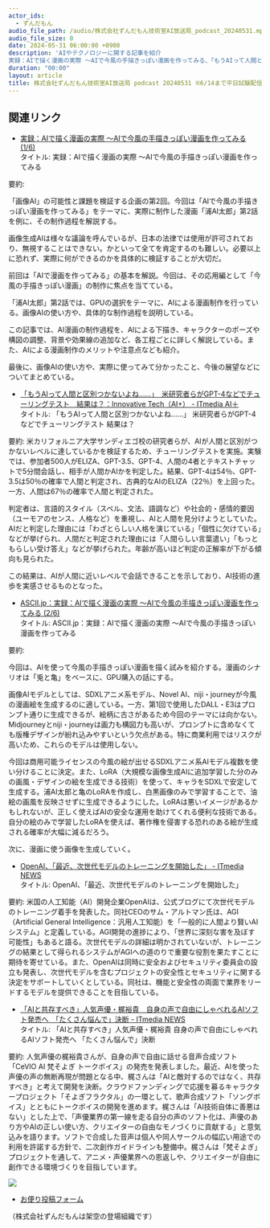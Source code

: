 ```yaml
---
actor_ids:
  - ずんだもん
audio_file_path: /audio/株式会社ずんだもん技術室AI放送局_podcast_20240531.mp3
audio_file_size: 0
date: 2024-05-31 06:00:00 +0900
description: 'AIやテクノロジーに関する記事を紹介  
実録：AIで描く漫画の実際 ～AIで今風の手描きっぽい漫画を作ってみる、「もうAIって人間と区別つかないよね……」　米研究者らがGPT-4などでチューリングテスト　結果は？、OpenAI、「最近、次世代モデルのトレーニングを開始した」、「AIと共存すべき」人気声優・梶裕貴　自身の声で自由にしゃべれるAIソフト発売へ　「たくさん悩んで」決断'
duration: "00:00"
layout: article
title: 株式会社ずんだもん技術室AI放送局 podcast 20240531 ※6/14まで平日試験配信中
---
```


## 関連リンク


- [実録：AIで描く漫画の実際 ～AIで今風の手描きっぽい漫画を作ってみる (1/6)](https://ascii.jp/elem/000/004/200/4200361/)  
タイトル: 実録：AIで描く漫画の実際 ～AIで今風の手描きっぽい漫画を作ってみる

要約: 

「画像AI」の可能性と課題を検証する企画の第2回。今回は「AIで今風の手描きっぽい漫画を作ってみる」をテーマに、実際に制作した漫画「浦AI太郎」第2話を例に、その制作過程を解説する。

画像生成AIは様々な議論を呼んでいるが、日本の法律では使用が許可されており、無視することはできない。かといって全てを肯定するのも難しい。必要以上に恐れず、実際に何ができるのかを具体的に検証することが大切だ。

前回は「AIで漫画を作ってみる」の基本を解説。今回は、その応用編として「今風の手描きっぽい漫画」の制作に焦点を当てている。

「浦AI太郎」第2話では、GPUの選択をテーマに、AIによる漫画制作を行っている。画像AIの使い方や、具体的な制作過程を説明している。

この記事では、AI漫画の制作過程を、AIによる下描き、キャラクターのポーズや構図の調整、背景や効果線の追加など、各工程ごとに詳しく解説している。また、AIによる漫画制作のメリットや注意点なども紹介。

最後に、画像AIの使い方や、実際に使ってみて分かったこと、今後の展望などについてまとめている。


- [「もうAIって人間と区別つかないよね……」　米研究者らがGPT-4などでチューリングテスト　結果は？：Innovative Tech（AI+） - ITmedia AI＋](https://www.itmedia.co.jp/aiplus/articles/2405/29/news052.html)  
タイトル: 「もうAIって人間と区別つかないよね……」 米研究者らがGPT-4などでチューリングテスト 結果は？

要約: 米カリフォルニア大学サンディエゴ校の研究者らが、AIが人間と区別がつかないレベルに達しているかを検証するため、チューリングテストを実施。実験では、参加者500人がELIZA、GPT-3.5、GPT-4、人間の4者とテキストチャットで5分間会話し、相手が人間かAIかを判定した。結果、GPT-4は54％、GPT-3.5は50％の確率で人間と判定され、古典的なAIのELIZA（22％）を上回った。一方、人間は67％の確率で人間と判定された。

判定者は、言語的スタイル（スペル、文法、語調など）や社会的・感情的要因（ユーモアのセンス、人格など）を重視し、AIと人間を見分けようとしていた。AIだと判定した理由には「わざとらしい人格を演じている」「個性に欠けている」などが挙げられ、人間だと判定された理由には「人間らしい言葉遣い」「もっともらしい受け答え」などが挙げられた。年齢が高いほど判定の正解率が下がる傾向も見られた。

この結果は、AIが人間に近いレベルで会話できることを示しており、AI技術の進歩を実感させるものとなった。


- [ASCII.jp：実録：AIで描く漫画の実際 ～AIで今風の手描きっぽい漫画を作ってみる (2/6)](https://ascii.jp/elem/000/004/200/4200361/2/)  
タイトル: ASCII.jp：実録：AIで描く漫画の実際 ～AIで今風の手描きっぽい漫画を作ってみる

要約: 

今回は、AIを使って今風の手描きっぽい漫画を描く試みを紹介する。漫画のシナリオは「兎と亀」をベースに、GPU購入の話にする。

画像AIモデルとしては、SDXLアニメ系モデル、Novel AI、niji・journeyが今風の漫画絵を生成するのに適している。一方、第1回で使用したDALL・E3はプロンプト通りに生成できるが、絵柄に古さがあるため今回のテーマには向かない。Midjourneyとniji・journeyは画力も構図力も高いが、プロンプトに含めなくても版権デザインが紛れ込みやすいという欠点がある。特に商業利用ではリスクが高いため、これらのモデルは使用しない。

今回は商用可能ライセンスの今風の絵が出せるSDXLアニメ系AIモデル複数を使い分けることに決定。また、LoRA（大規模な画像生成AIに追加学習した分のみの画風・デザインの絵を生成できる技術）を使って、キャラをSDXLで安定して生成する。浦AI太郎と亀のLoRAを作成し、白黒画像のみで学習することで、油絵の画風を反映させずに生成できるようにした。LoRAは悪いイメージがあるかもしれないが、正しく使えばAIの安全な運用を助けてくれる便利な技術である。自分の絵のみで学習したLoRAを使えば、著作権を侵害する恐れのある絵が生成される確率が大幅に減るだろう。

次に、漫画に使う画像を生成していく。


- [OpenAI、「最近、次世代モデルのトレーニングを開始した」 - ITmedia NEWS](https://www.itmedia.co.jp/news/articles/2405/29/news087.html)  
タイトル: OpenAI、「最近、次世代モデルのトレーニングを開始した」

要約:
米国の人工知能（AI）開発企業OpenAIは、公式ブログにて次世代モデルのトレーニング着手を発表した。同社CEOのサム・アルトマン氏は、AGI（Artificial General Intelligence：汎用人工知能）を「一般的に人間より賢いAIシステム」と定義している。AGI開発の進捗により、「世界に深刻な害を及ぼす可能性」もあると語る。次世代モデルの詳細は明かされていないが、トレーニングの結果として得られるシステムがAGIへの道のりで重要な役割を果たすことに期待を寄せている。また、OpenAIは同時に安全およびセキュリティ委員会の設立も発表し、次世代モデルを含むプロジェクトの安全性とセキュリティに関する決定をサポートしていくとしている。同社は、機能と安全性の両面で業界をリードするモデルを提供できることを目指している。


- [「AIと共存すべき」人気声優・梶裕貴　自身の声で自由にしゃべれるAIソフト発売へ　「たくさん悩んで」決断 - ITmedia NEWS](https://www.itmedia.co.jp/news/articles/2405/28/news094.html)  
タイトル: 「AIと共存すべき」人気声優・梶裕貴 自身の声で自由にしゃべれるAIソフト発売へ 「たくさん悩んで」決断

要約:
人気声優の梶裕貴さんが、自身の声で自由に話せる音声合成ソフト「CeVIO AI 梵そよぎ トークボイス」の発売を発表しました。最近、AIを使った声優の声の無断再現が問題となる中、梶さんは「AIと敵対するのではなく、共存すべき」と考えて開発を決断。クラウドファンディングで応援を募るキャラクタープロジェクト「そよぎフラクタル」の一環として、歌声合成ソフト「ソングボイス」とともにトークボイスの開発を進めます。梶さんは「AI技術自体に善悪はない」とした上で、「声優業界の第一線を走る自分の声のソフト化は、声優のあり方やAIの正しい使い方、クリエイターの自由なモノづくりに貢献する」と意気込みを語ります。ソフトで合成した音声は個人や同人サークルの幅広い用途での利用を許諾する方針で、二次創作ガイドラインも整備中。梶さんは「梵そよぎ」プロジェクトを通して、アニメ・声優業界への恩返しや、クリエイターが自由に創作できる環境づくりを目指しています。

![](https://zund-arm-on.com/images/zundamon_oytayori_waiting.png)

- [お便り投稿フォーム](https://forms.gle/ffg4JTfqdiqK62qf9)

（株式会社ずんだもんは架空の登場組織です）
